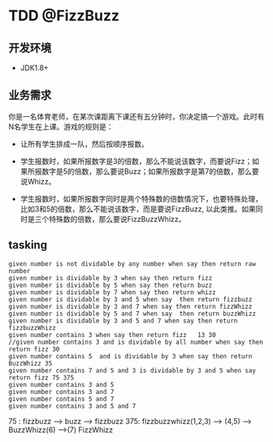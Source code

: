 # TDD @FizzBuzz


## 开发环境
 - JDK1.8+
 
## 业务需求

你是一名体育老师，在某次课距离下课还有五分钟时，你决定搞一个游戏。此时有N名学生在上课。游戏的规则是：

- 让所有学生排成一队，然后按顺序报数。

- 学生报数时，如果所报数字是3的倍数，那么不能说该数字，而要说Fizz；如果所报数字是5的倍数，那么要说Buzz；如果所报数字是第7的倍数，那么要说Whizz。

- 学生报数时，如果所报数字同时是两个特殊数的倍数情况下，也要特殊处理，比如3和5的倍数，那么不能说该数字，而是要说FizzBuzz, 以此类推。如果同时是三个特殊数的倍数，那么要说FizzBuzzWhizz。

## tasking
```
given number is not dividable by any number when say then return raw number
given number is dividable by 3 when say then return fizz
given number is dividable by 5 when say then return buzz
given number is dividable by 7 when say then return whizz
given number is dividable by 3 and 5 when say  then return fizzbuzz
given number is dividable by 3 and 7 when say then return fizzWhizz
given number is dividable by 5 and 7 when say  then return buzzWhizz
given number is dividable by 3 and 5 and 7 when say then return fizzbuzzWhizz
given number contains 3 when say then return fizz   13 30 
//given number contains 3 and is dividable by all number when say then return fizz 30
given number contains 5  and is dividable by 3 when say then return BuzzWhizz 35
given number contains 7 and 5 and 3 is dividable by 3 and 5 when say return fizz 75 375
given number contains 3 and 5 
given number contains 3 and 7 
given number contains 5 and 7 
given number contains 3 and 5 and 7 
```
75 : fizzbuzz --> buzz --> fizzbuzz
375: fizzbuzzwhizz(1,2,3) --> (4,5) --> BuzzWhizz(6) -->(7) FizzWhizz


